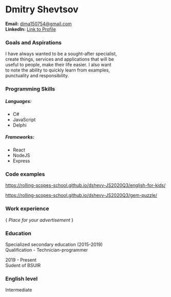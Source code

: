 # Dmitry Shevtsov

**Email:**          dima150754@gmail.com  
**LinkedIn:**       [Link to Profile](https://www.linkedin.com/in/dmitriy-shevtsov-a0b4911a2/)  


### Goals and Aspirations

I have always wanted to be a sought-after specialist,  
create things, services and applications that will be  
useful to people, make their life easier. I also want  
to note the ability to quickly learn from examples,  
punctuality and responsibility.


### Programming Skills 

##### Languages:

* C#
* JavaScript
* Delphi

##### Frameworks:

* React
* NodeJS
* Express


### Code examples

https://rolling-scopes-school.github.io/dshevv-JS2020Q3/english-for-kids/

https://rolling-scopes-school.github.io/dshevv-JS2020Q3/gem-puzzle/


### Work experience

{ *Place for your advertisement* }


### Education 

Specialized secondary education (2015-2019)  
Qualification - Technician-programmer  

2019 - Present  
Sudent of BSUIR


### English level

Intermediate
